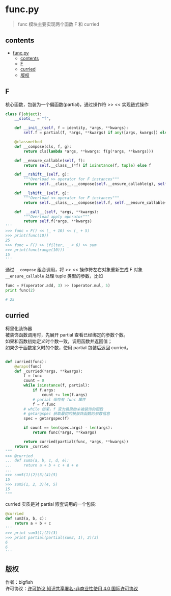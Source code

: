 # func.py

> func 模块主要实现两个函数 F 和 curried

## contents

- [func.py](#funcpy)
  - [contents](#contents)
  - [F](#f)
  - [curried](#curried)
  - [版权](#%E7%89%88%E6%9D%83)

## F

核心函数，包装为一个偏函数(partial)，通过操作符 >> << 实现链式操作

```python
class F(object):
    __slots__ = "f",

    def __init__(self, f = identity, *args, **kwargs):
        self.f = partial(f, *args, **kwargs) if any([args, kwargs]) else f

    @classmethod
    def __compose(cls, f, g):
        return cls(lambda *args, **kwargs: f(g(*args, **kwargs)))

    def __ensure_callable(self, f):
        return self.__class__(*f) if isinstance(f, tuple) else f

    def __rshift__(self, g):
        """Overload >> operator for F instances"""
        return self.__class__.__compose(self.__ensure_callable(g), self.f)

    def __lshift__(self, g):
        """Overload << operator for F instances"""
        return self.__class__.__compose(self.f, self.__ensure_callable(g))

    def  __call__(self, *args, **kwargs):
        """Overload apply operator"""
        return self.f(*args, **kwargs)
'''
>>> func = F() << (_ + 10) << (_ + 5)
>>> print(func(10))
25
>>> func = F() >> (filter, _ < 6) >> sum
>>> print(func(range(10)))
15
'''
```

通过 `__compose` 组合调用，将 >> << 操作符左右对象重新生成 F 对象  
`__ensure_callable` 处理 tuple 类型的参数，比如

```python
func = F(operator.add, 3) >> (operator.mul, 5)
print func(2)

# 25
```

## curried

柯里化装饰器  
被装饰函数调用时，先展开 partial 查看已经绑定的参数个数。  
如果和函数初始定义时个数一致，调用函数并返回值；  
如果少于函数定义时的个数，使用 partial 包装后返回 curried。

```python

def curried(func):
    @wraps(func)
    def _curried(*args, **kwargs):
        f = func
        count = 0
        while isinstance(f, partial):
            if f.args:
                count += len(f.args)
            # parial 保存有 func 属性
            f = f.func
        # while 结束，f 变为最原始未被装饰的函数
        # getargspec 获取最初的被装饰函数的参数信息
        spec = getargspec(f)

        if count == len(spec.args) - len(args):
            return func(*args, **kwargs)

        return curried(partial(func, *args, **kwargs))
    return _curried
"""
>>> @curried
... def sum5(a, b, c, d, e):
...     return a + b + c + d + e
...
>>> sum5(1)(2)(3)(4)(5)
15
>>> sum5(1, 2, 3)(4, 5)
15
"""
```

curried 实质是对 partial 嵌套调用的一个包装:

```python
@curried
def sum3(a, b, c):
    return a + b + c
'''
>>> print sum3(1)(2)(3)
>>> print partial(partial(sum3, 1), 2)(3)
6
6
'''
```

## 版权

作者：bigfish  
许可协议：[许可协议 知识共享署名-非商业性使用 4.0 国际许可协议](https://creativecommons.org/licenses/by-nc/4.0/)
